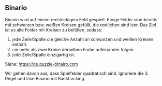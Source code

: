 ## Binario

Binairo wird auf einem rechteckigem Feld gespielt. Einige Felder sind bereits mit schwarzen bzw. 
weißen Kreisen gefüllt, die restlichen sind leer. Das Ziel ist es alle Felder mit Kreisen zu befüllen, sodass:

1. jede Zeile/Spalte die gleiche Anzahl an schwarzen und weißen Kreisen enthält.
2. nie mehr als zwei Kreise derselben Farbe aufeinander folgen.
3. jede Zeile/Spalte einzigartig ist.

Siehe: https://de.puzzle-binairo.com

Wir gehen davon aus, dass Spielfelder quadratisch sind. Ignoriere die 3. Regel und löse Binario mit
Backtracking.
